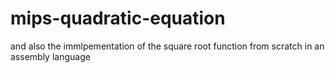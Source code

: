 # mips-quadratic-equation
and also the immlpementation of the square root function from scratch in an assembly language
